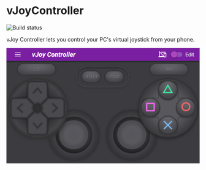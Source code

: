 # vJoyController
![Build status](https://ci.appveyor.com/api/projects/status/l2ju2xmr9sqp3rf3?svg=true)

vJoy Controller lets you control your PC's virtual joystick from your phone.

![vJoyController Screenshot](https://raw.githubusercontent.com/ogoshen/vJoyController/master/screenshot.png)
